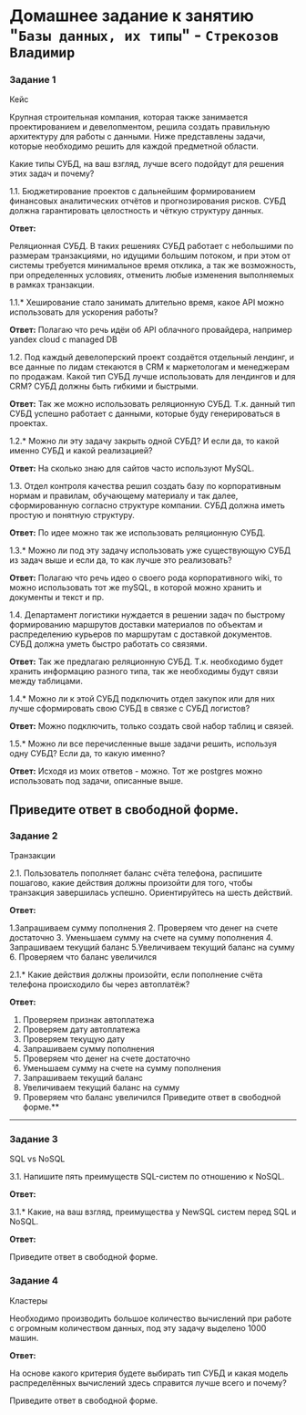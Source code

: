 # Домашнее задание к занятию "`Базы данных, их типы`" - `Стрекозов Владимир`
### Задание 1
Кейс

Крупная строительная компания, которая также занимается проектированием и девелопментом, решила создать правильную архитектуру для работы с данными. Ниже представлены задачи, которые необходимо решить для каждой предметной области.

Какие типы СУБД, на ваш взгляд, лучше всего подойдут для решения этих задач и почему?

1.1. Бюджетирование проектов с дальнейшим формированием финансовых аналитических отчётов и прогнозирования рисков. СУБД должна гарантировать целостность и чёткую структуру данных.

**Ответ:** 

Реляционная СУБД. В таких решениях СУБД работает с небольшими по размерам транзакциями, но идущими большим потоком, и при этом от системы требуется минимальное время отклика, а так же возможность, при определенных условиях, отменить любые изменения выполняемых в рамках транзакции.

1.1.* Хеширование стало занимать длительно время, какое API можно использовать для ускорения работы?

**Ответ:** Полагаю что речь идёи об API облачного провайдера, например yandex cloud с managed DB

1.2. Под каждый девелоперский проект создаётся отдельный лендинг, и все данные по лидам стекаются в CRM к маркетологам и менеджерам по продажам. Какой тип СУБД лучше использовать для лендингов и для CRM? СУБД должны быть гибкими и быстрыми.

**Ответ:** Так же можно использовать реляционную СУБД. Т.к. данный тип СУБД успешно работает с данными, которые буду генерироваться в проектах.

1.2.* Можно ли эту задачу закрыть одной СУБД? И если да, то какой именно СУБД и какой реализацией?

**Ответ:** На сколько знаю для сайтов часто используют MySQL.

1.3. Отдел контроля качества решил создать базу по корпоративным нормам и правилам, обучающему материалу и так далее, сформированную согласно структуре компании. СУБД должна иметь простую и понятную структуру.

**Ответ:** По идее можно так же использовать реляционную СУБД.

1.3.* Можно ли под эту задачу использовать уже существующую СУБД из задач выше и если да, то как лучше это реализовать?

**Ответ:** Полагаю что речь идео о своего рода корпоративного wiki, то можно использовать тот же mySQL, в которой можно хранить и документы и текст и пр.

1.4. Департамент логистики нуждается в решении задач по быстрому формированию маршрутов доставки материалов по объектам и распределению курьеров по маршрутам с доставкой документов. СУБД должна уметь быстро работать со связями.

**Ответ:** Так же предлагаю реляционную СУБД. Т.к. необходимо будет хранить информацию разного типа, так же необходимы будут связи между таблицами.

1.4.* Можно ли к этой СУБД подключить отдел закупок или для них лучше сформировать свою СУБД в связке с СУБД логистов?

**Ответ:** Можно подключить, только создать свой набор таблиц и связей.

1.5.* Можно ли все перечисленные выше задачи решить, используя одну СУБД? Если да, то какую именно?

**Ответ:** Исходя из моих ответов - можно. Тот же postgres можно использовать под задачи, описанные выше.

Приведите ответ в свободной форме.
---

### Задание 2
Транзакции

2.1. Пользователь пополняет баланс счёта телефона, распишите пошагово, какие действия должны произойти для того, чтобы транзакция завершилась успешно. Ориентируйтесь на шесть действий.

**Ответ:**

 1.Запрашиваем сумму пополнения
 2. Проверяем что денег на счете достаточно
 3. Уменьшаем сумму на счете на сумму пополнения
 4. Запрашиваем текущий баланс
 5.Увеличиваем текущий баланс на сумму
 6. Проверяем что баланс увеличился
 
2.1.* Какие действия должны произойти, если пополнение счёта телефона происходило бы через автоплатёж?

**Ответ:**
 1. Проверяем признак автоплатежа
 2. Проверяем дату автоплатежа
 3. Проверяем текущую дату
 4. Запрашиваем сумму пополнения
 5. Проверяем что денег на счете достаточно
 6. Уменьшаем сумму на счете на сумму пополнения
 7. Запрашиваем текущий баланс
 8. Увеличиваем текущий баланс на сумму
 9. Проверяем что баланс увеличился
Приведите ответ в свободной форме.**
---

### Задание 3
SQL vs NoSQL

3.1. Напишите пять преимуществ SQL-систем по отношению к NoSQL.

**Ответ:**

3.1.* Какие, на ваш взгляд, преимущества у NewSQL систем перед SQL и NoSQL.

**Ответ:**

Приведите ответ в свободной форме.

### Задание 4
Кластеры

Необходимо производить большое количество вычислений при работе с огромным количеством данных, под эту задачу выделено 1000 машин.

**Ответ:**

На основе какого критерия будете выбирать тип СУБД и какая модель распределённых вычислений здесь справится лучше всего и почему?

Приведите ответ в свободной форме.
